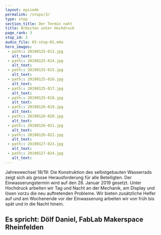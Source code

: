 ```yaml
---
layout: episode
permalink: /stops/3/
type: stop
section_title: Der Termin naht
title: Arbeiten unter Hochdruck
page_rank: 3
stop_id: 3
audio_file: 03-stop-01.m4a
hero_images:
 - path:: 20190125-013.jpg
   alt_text: 
 - path:: 20190125-014.jpg
   alt_text: 
 - path:: 20190125-015.jpg
   alt_text: 
 - path:: 20190125-016.jpg
   alt_text: 
 - path:: 20190125-017.jpg
   alt_text: 
 - path:: 20190125-018.jpg
   alt_text: 
 - path:: 20190126-019.jpg
   alt_text: 
 - path:: 20190126-020.jpg
   alt_text: 
 - path:: 20190126-021.jpg
   alt_text: 
 - path:: 20190126-022.jpg
   alt_text: 
 - path:: 20190127-023.jpg
   alt_text: 
 - path:: 20190127-024.jpg
   alt_text: 
---
```


Jahreswechsel 18/19:
Die Konstruktion des selbstgebauten Wasserrads zeigt sich als grosse Herausforderung für alle Beteiligten. Der Einwasserungstermin wird auf den 28. Januar 2019 gesetzt. Unter Hochdruck arbeiten wir Tag und Nacht an der Mechanik, am Display und lösen vorzu die neu auftretenden Probleme.
Wir bieten zusätzliche Helfer auf und am Wochenende vor der Einwasserung arbeiten wir von früh bis spät und in die Nacht hinein.

## Es spricht: Dölf Daniel, FabLab Makerspace Rheinfelden